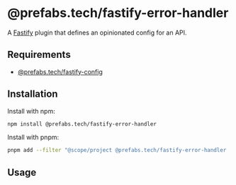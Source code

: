 # @prefabs.tech/fastify-error-handler

A [Fastify](https://github.com/fastify/fastify) plugin that defines an opinionated config for an API.

## Requirements

* [@prefabs.tech/fastify-config](../config/)

## Installation

Install with npm:

```bash
npm install @prefabs.tech/fastify-error-handler
```

Install with pnpm:

```bash
pnpm add --filter "@scope/project @prefabs.tech/fastify-error-handler
```

## Usage
